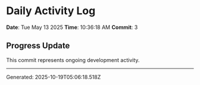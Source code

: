 # Daily Activity Log

**Date**: Tue May 13 2025
**Time**: 10:36:18 AM
**Commit**: 3

## Progress Update

This commit represents ongoing development activity.

---
Generated: 2025-10-19T05:06:18.518Z
